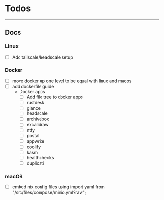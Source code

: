 # Todos

---

## Docs

### Linux

- [ ] Add tailscale/headscale setup

### Docker

- [ ] move docker up one level to be equal with linux and macos
- [ ] add dockerfile guide
  - Docker apps
    - [ ] Add file tree to docker apps
    - [ ] rustdesk
    - [ ] glance
    - [ ] headscale
    - [ ] archivebox
    - [ ] excalidraw
    - [ ] ntfy
    - [ ] postal
    - [ ] appwrite
    - [ ] coolify
    - [ ] kasm
    - [ ] healthchecks
    - [ ] duplicati

### macOS

- [ ] embed nix config files using import yaml from "/src/files/compose/minio.yml?raw";

